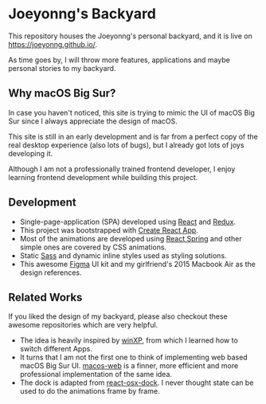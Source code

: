 # Joeyonng's Backyard

This repository houses the Joeyonng's personal backyard, and it is live on https://joeyonng.github.io/.

As time goes by, I will throw more features, applications and maybe personal stories to my backyard.

## Why macOS Big Sur?

In case you haven't noticed, this site is trying to mimic the UI of macOS Big Sur since I always appreciate the design
of macOS.

This site is still in an early development and is far from a perfect copy of the real desktop experience (also lots of 
bugs), but I already got lots of joys developing it. 

Although I am not a professionally trained frontend developer, I enjoy learning 
frontend development while building this project.

## Development

- Single-page-application (SPA) developed using [React](https://reactjs.org/) and [Redux](https://redux.js.org/).
- This project was bootstrapped with [Create React App](https://github.com/facebook/create-react-app).
- Most of the animations are developed using [React Spring](https://react-spring.io/) and other simple ones are covered 
  by CSS animations.
- Static [Sass](https://sass-lang.com/) and dynamic inline styles used as styling solutions.
- This awesome [Figma](https://www.figma.com/community/file/949158727443209284) UI kit and my girlfriend's 2015 
  Macbook Air as the design references.
  
## Related Works

If you liked the design of my backyard, please also checkout these awesome repositories which are very helpful.
- The idea is heavily inspired by [winXP](https://github.com/ShizukuIchi/winXP), from which I learned how to switch 
  different Apps. 
- It turns that I am not the first one to think of implementing web based macOS Big Sur UI.
  [macos-web](https://github.com/PuruVJ/macos-web) is a finner, more efficient and more professional implementation of 
  the same idea.
- The dock is adapted from [react-osx-dock](https://github.com/lukehorvat/react-osx-dock). I never thought state can be
used to do the animations frame by frame. 
  
